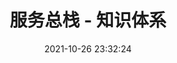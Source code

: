 ---
pageComponent: 
  name: Catalogue
  data: 
    path: 32.微服务/06.服务总栈
    imgUrl: /img/catalogue/default.png
    description: 服务总栈 - 目录页
title: 服务总栈 - 知识体系
date: 2021-10-26 23:32:24
permalink: /service-stack
sidebar: false
article: false
comment: false
editLink: false
---